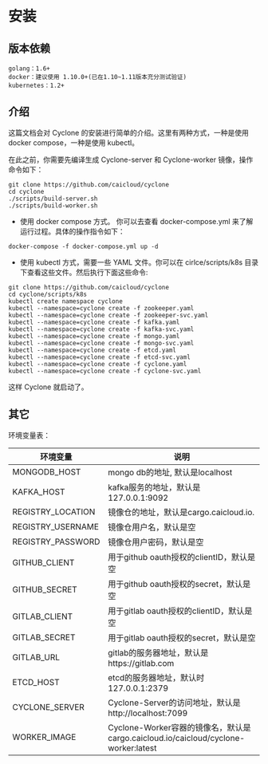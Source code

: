 # 安装

## 版本依赖

```
golang：1.6+
docker：建议使用 1.10.0+(已在1.10~1.11版本充分测试验证)
kubernetes：1.2+
```

## 介绍

这篇文档会对 Cyclone 的安装进行简单的介绍。这里有两种方式，一种是使用 docker compose，一种是使用 kubectl。

在此之前，你需要先编译生成 Cyclone-server 和 Cyclone-worker 镜像，操作命令如下：

```
git clone https://github.com/caicloud/cyclone
cd cyclone
./scripts/build-server.sh
./scripts/build-worker.sh
```

- 使用 docker compose 方式。 你可以去查看 docker-compose.yml 来了解运行过程。具体的操作指令如下：

```
docker-compose -f docker-compose.yml up -d
```

- 使用 kubectl 方式，需要一些 YAML 文件。你可以在 cirlce/scripts/k8s 目录下查看这些文件。然后执行下面这些命令:

```
git clone https://github.com/caicloud/cyclone
cd cyclone/scripts/k8s
kubectl create namespace cyclone
kubectl --namespace=cyclone create -f zookeeper.yaml
kubectl --namespace=cyclone create -f zookeeper-svc.yaml
kubectl --namespace=cyclone create -f kafka.yaml
kubectl --namespace=cyclone create -f kafka-svc.yaml
kubectl --namespace=cyclone create -f mongo.yaml
kubectl --namespace=cyclone create -f mongo-svc.yaml
kubectl --namespace=cyclone create -f etcd.yaml
kubectl --namespace=cyclone create -f etcd-svc.yaml
kubectl --namespace=cyclone create -f cyclone.yaml
kubectl --namespace=cyclone create -f cyclone-svc.yaml
```

这样 Cyclone 就启动了。

## 其它

环境变量表：

| 环境变量                 | 说明                                       |
| -------------------- | ---------------------------------------- |
| MONGODB_HOST         | mongo db的地址, 默认是localhost                |
| KAFKA_HOST           | kafka服务的地址，默认是127.0.0.1:9092             |
| REGISTRY_LOCATION    | 镜像仓的地址，默认是cargo.caicloud.io.             |
| REGISTRY_USERNAME    | 镜像仓用户名，默认是空                              |
| REGISTRY_PASSWORD    | 镜像仓用户密码，默认是空                             |
| GITHUB_CLIENT        | 用于github oauth授权的clientID，默认是空           |
| GITHUB_SECRET        | 用于github oauth授权的secret，默认是空             |
| GITLAB_CLIENT        | 用于gitlab oauth授权的clientID，默认是空           |
| GITLAB_SECRET        | 用于gitlab oauth授权的secret，默认是空             |
| GITLAB_URL           | gitlab的服务器地址，默认是https://gitlab.com       |
| ETCD_HOST            | etcd的服务器地址，默认时127.0.0.1:2379             |
| CYCLONE_SERVER       | Cyclone-Server的访问地址，默认是http://localhost:7099 |
| WORKER_IMAGE         | Cyclone-Worker容器的镜像名，默认是cargo.caicloud.io/caicloud/cyclone-worker:latest |

